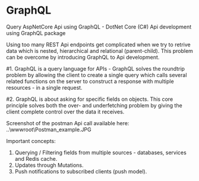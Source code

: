 # GraphQL
Query AspNetCore Api using GraphQL - DotNet Core (C#) Api development using GraphQL package

Using too many REST Api endpoints get complicated when we try to retrive data which is nested,
hierarchical and relational (parent-child). This problem can be overcome by introducing GraphQL to Api development.

#1. GraphQL is a query language for APIs - GraphQL solves the roundtrip problem by allowing the client to create 
a single query which calls several related functions on the server to construct a response with 
multiple resources - in a single request.

#2. GraphQL is about asking for specific fields on objects. This core principle solves both the over- and 
underfetching problem by giving the client complete control over the data it receives.

Screenshot of the postman Api call available here: ..\wwwroot\Postman_example.JPG

Important concepts:
1. Querying / Filtering fields from multiple sources - databases, services and Redis cache. 
2. Updates through Mutations. 
3. Push notifications to subscribed clients (push model).
